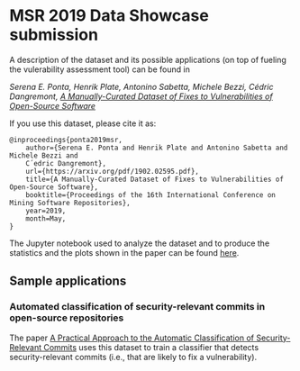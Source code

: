# MSR 2019 Data Showcase submission

A description of the dataset and its possible applications (on top of fueling the vulerability assessment tool) can be found in 

*Serena E. Ponta, Henrik Plate, Antonino Sabetta, Michele Bezzi, Cédric Dangremont, [A Manually-Curated Dataset of Fixes to Vulnerabilities of Open-Source Software](http://arxiv.org/abs/1902.02595)*

If you use this dataset, please cite it as:

```
@inproceedings{ponta2019msr,
    author={Serena E. Ponta and Henrik Plate and Antonino Sabetta and Michele Bezzi and
    C´edric Dangremont},
    url={https://arxiv.org/pdf/1902.02595.pdf},
    title={A Manually-Curated Dataset of Fixes to Vulnerabilities of Open-Source Software},
    booktitle={Proceedings of the 16th International Conference on Mining Software Repositories}, 
    year=2019,
    month=May,
}
```

The Jupyter notebook used to analyze the dataset and to produce the statistics and the plots shown in the paper can be found [here](notebooks).

## Sample applications

### Automated classification of security-relevant commits in open-source repositories

The paper [A Practical Approach to the Automatic Classification of Security-Relevant Commits](https://arxiv.org/abs/1807.02458)
uses this dataset to train a classifier that detects security-relevant commits (i.e., that are likely to fix a vulnerability). 

